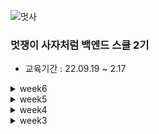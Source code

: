 ![멋사](https://user-images.githubusercontent.com/81270199/198018670-e663a473-b410-4530-ad68-04b27ad671ff.png)

### 멋쟁이 사자처럼 백엔드 스쿨 2기
- 교육기간 : 22.09.19 ~ 2.17

<details>
<summary>week6</summary>
<div markdown="1">

## 221024 (k번째 수, DataSource 인터페이스 적용, 익명클래스 도입, JdbcContext 분리, JdbcTemplate 사용)

KthNum_Programmers_42748 : K번째 수

LikeLion-gradle . dao : DAO 복습(221021 내용)

Read-line-parser-gradle . dao : DataSource 인터페이스, 익명클래스, JdbcContext, JdbcTemplate

## 221025 (Hash, Dao 총 복습)

HashFunction, HashTableFunction : Hash 알고리즘 구현

Toby_Spring_Final . dao : Dao 총 복습


</div>
</details>

<details>
<summary>week5</summary>
<div markdown="1">

## 221017

* 별찍기 알고리즘
* db와 프로젝트 연결 (jdbc)
* 환경변수를 이용한 host, user, pw암호화
* connection, preparedStatement를 이용한 insert, select
* 병원정보 insert


## 221018

* 별찍기 알고리즘2
* connection의 분리 추상클래스, 클래스
* insert테스트 케이스 작성


</div>
</details>

<details>
<summary>week4</summary>
<div markdown="1">

## 221011 (알고리즘, Docker, MySQL)

Programmers_12931 : 자릿수 더하기

## 221012 (csv parser)

domain

  * Hospital : 데이터를 저장할 클래스 정의
parser

  * Parser : T를 리턴하는 parse 함수를 가지고 있는 interface (HospitalParser처럼 응용가능)

  * HospitalParser : 파일은 ,로 분리 후 0인덱스 값을 Hospital 형태로 리턴
LineReader : 각 줄을 읽어 T 형태로 리턴
Main : 서울시 병의원 위치 정보.csv를 가져와 사이즈와 id 출력

## 221013 (SelectionSort, .sql 형식으로 데이터 전처리)

bubblesort

  * BubbleSort01 : 버블 정렬 알고리즘(앞에서부터 값 고정)
LikeLion-gradle Repository : .sql 형식으로 데이터 전처리 후 MySQL에 불러오기

## 221014 (InsertionSort)

insertionsort

  * InsertionSort01 : 삽입 정렬 알고리즘(이중 for문 사용)

  * InsertionSort02 : 삽입 정렬 알고리즘(재귀 함수 사용)

</div>
</details>



<details>
<summary>week3</summary>
<div markdown="1">

## 221004 (Array)

HelloWorld : Hello World 출력
  
ArrayTest : 크기가 10인 배열 만들고 1~10 넣고 출력
  
PrintChange, PrintChange2 : 거스름돈 문제
Even_Odd : 홀수 짝수 문제
  
Even_Odd_1161 : 정수를 입력 받아 홀수 짝수 문제
  
## 221005 (Interface, List)

randomCalculator

  * interface를 만들어 랜덤한 수

  * 특정한 수 생성 함수 만든 후 사칙연산(baseNum 이용한 생성자 추가)
Calculator, CalculatorMain : 매개 변수 2개를 이용하여 사칙연산
Collection

  * List를 이용하여 임의의 이름 출력

  * 5명의 정보(반, 이름, 깃주소) 출력
  
## 221006 (List, Set, Map)
  
Student_List : List를 활용하여 학생이름 5명 출력

SetExercise : Set 테스트

randomNumberSet : 50개 랜덤한 수 생성 후 중복 제거

randomAlphabetSet : 50개 랜덤한 알파벳 생성 후 중복 제거

MapTest

 * Map에 이름과 깃주소를 넣고 출력

 * 깃주소를 하나 가져와서 알파벳별, 알파벳이 아닌 문자별 개수 출력

 * 문자열 알파벳 개수 출력
File

 * 파일에서 읽어서 한글자, 두글자, n글자 출력

 * 파일목록 출력

 * 1줄, n줄 읽기
  
## 221007 (대용량파일 불러오기)

MiniProject : 2021년 인구관련연간 자료를 활용하여 2021 서울에서 가장 많이 이사간 지역은 어디인지 알아내기

 * 파일 생성 및 작성

 * 모든 전입 전출 경우의 수, 특정 전출에 따른 모든 전입 경우의 수, 특정 전입 전출 경우의 수 출력

 * 히트맵을 위한 데이터 전처리 후 히트맵 그리기
ReadFile : 파일 읽어서 출력

</div>
</details>

